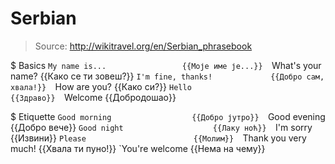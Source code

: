 # Serbian

> Source: http://wikitravel.org/en/Serbian_phrasebook

$ Basics
    `My name is...                 {{Моје име је...}} 
    `What's your name?             {{Како се ти зовеш?}} 
    `I'm fine, thanks!             {{Добро сам, хвала!}} 
    `How are you?                  {{Како си?}} 
    `Hello                         {{Здраво}} 
    `Welcome                       {{Добродошао}} 

$ Etiquette
    `Good morning                  {{Добро јутро}} 
    `Good evening                  {{Добро вече}} 
    `Good night                    {{Лаку ноћ}} 
    `I'm sorry                     {{Извини}} 
    `Please                        {{Молим}} 
    `Thank you very much!          {{Хвала ти пуно!}} 
    `You're welcome                {{Нема на чему}} 

